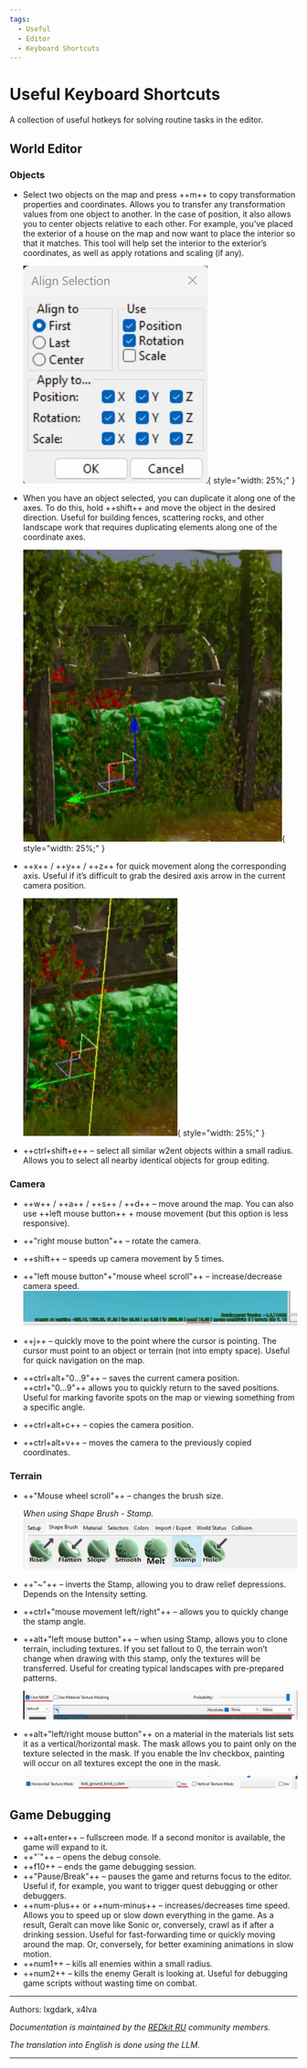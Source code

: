 ```yaml
---
tags:
  - Useful
  - Editor
  - Keyboard Shortcuts
---
```


# Useful Keyboard Shortcuts

A collection of useful hotkeys for solving routine tasks in the editor.

## World Editor
### Objects

- Select two objects on the map and press ++m++ to copy transformation properties and coordinates. 
  Allows you to transfer any transformation values from one object to another. 
  In the case of position, it also allows you to center objects relative to each other. 
  For example, you’ve placed the exterior of a house on the map and now want to place the interior so that it matches. 
  This tool will help set the interior to the exterior’s coordinates, 
  as well as apply rotations and scaling (if any).

    ![align_selection.webp](../../../assets/images/unnoficial_docs/usesful_features/shortcuts/align_selection.webp){ style="width: 25%;" }


- When you have an object selected, you can duplicate it along one of the axes.
  To do this, hold ++shift++ and move the object in the desired direction.
  Useful for building fences, scattering rocks, and other landscape work
  that requires duplicating elements along one of the coordinate axes.

    ![selection_duplicate.webp](../../../assets/images/unnoficial_docs/usesful_features/shortcuts/selection_duplicate.webp){ style="width: 25%;" }

- ++x++ / ++y++ / ++z++ for quick movement along the corresponding axis.
  Useful if it’s difficult to grab the desired axis arrow in the current camera position.

    ![selection_fast_move.webp](../../../assets/images/unnoficial_docs/usesful_features/shortcuts/selection_fast_move.webp){ style="width: 25%;" }

- ++ctrl+shift+e++ – select all similar w2ent objects within a small radius. 
  Allows you to select all nearby identical objects for group editing.

### Camera

- ++w++ / ++a++ / ++s++ / ++d++ – move around the map. 
  You can also use ++left mouse button++ + mouse movement (but this option is less responsive).

- ++"right mouse button"++ – rotate the camera.
- ++shift++ – speeds up camera movement by 5 times.
- ++"left mouse button"+"mouse wheel scroll"++ – increase/decrease camera speed.
    ![camera_speed.webp](../../../assets/images/unnoficial_docs/usesful_features/shortcuts/camera_speed.webp)
- ++j++ – quickly move to the point where the cursor is pointing. 
  The cursor must point to an object or terrain (not into empty space). 
  Useful for quick navigation on the map.
- ++ctrl+alt+"0...9"++ – saves the current camera position. 
  ++ctrl+"0...9"++ allows you to quickly return to the saved positions. 
  Useful for marking favorite spots on the map or viewing something from a specific angle.
- ++ctrl+alt+c++ – copies the camera position.
- ++ctrl+alt+v++ – moves the camera to the previously copied coordinates.

### Terrain

- ++"Mouse wheel scroll"++ – changes the brush size.

  _When using Shape Brush - Stamp._
    ![shape_brush.webp](../../../assets/images/unnoficial_docs/usesful_features/shortcuts/shape_brush.webp)

- ++"~"++ – inverts the Stamp, allowing you to draw relief depressions. Depends on the Intensity setting.
- ++ctrl+"mouse movement left/right"++ – allows you to quickly change the stamp angle.
- ++alt+"left mouse button"++ – when using Stamp, allows you to clone terrain, including textures. 
  If you set fallout to 0, the terrain won’t change when drawing with this stamp, 
  only the textures will be transferred. Useful for creating typical landscapes with pre-prepared patterns.

    ![falloff.webp](../../../assets/images/unnoficial_docs/usesful_features/shortcuts/falloff.webp)

- ++alt+"left/right mouse button"++ on a material in the materials list sets it as a vertical/horizontal mask. 
  The mask allows you to paint only on the texture selected in the mask. 
  If you enable the Inv checkbox, painting will occur on all textures except the one in the mask.

    ![texture_mask.webp](../../../assets/images/unnoficial_docs/usesful_features/shortcuts/texture_mask.webp)

## Game Debugging

- ++alt+enter++ – fullscreen mode. If a second monitor is available, the game will expand to it.
- ++"`"++ – opens the debug console.
- ++f10++ – ends the game debugging session.
- ++"Pause/Break"++ – pauses the game and returns focus to the editor. 
  Useful if, for example, you want to trigger quest debugging or other debuggers.
- ++num-plus++ or ++num-minus++ – increases/decreases time speed. Allows you to speed up or slow down everything in the game. 
  As a result, Geralt can move like Sonic or, conversely, crawl as if after a drinking session. 
  Useful for fast-forwarding time or quickly moving around the map. 
  Or, conversely, for better examining animations in slow motion.
- ++num1++ – kills all enemies within a small radius.
- ++num2++ – kills the enemy Geralt is looking at. 
  Useful for debugging game scripts without wasting time on combat.

***
Authors: lxgdark, x4lva

*Documentation is maintained by the [REDkit RU](https://discord.gg/kRTEy8KcNa) community members.*

_The translation into English is done using the LLM._
***
```